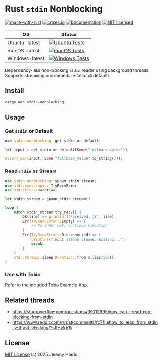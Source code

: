 # Rust `stdin` Nonblocking

[![made-with-rust][rust-logo]][rust-src-page]
[![crates.io][crates-badge]][crates-page]
[![Documentation][docs-badge]][docs-page]
[![MIT licensed][license-badge]][license-page]


| OS            | Status                                                                               |
|---------------|--------------------------------------------------------------------------------------|
| Ubuntu-latest | [![Ubuntu Tests][ubuntu-latest-badge]][ubuntu-latest-workflow]                       |
| macOS-latest  | [![macOS Tests][macos-latest-badge]][macos-latest-workflow]                          |
| Windows-latest| [![Windows Tests][windows-latest-badge]][windows-latest-workflow]                    |

Dependency-less non-blocking `stdin` reader using background threads. Supports streaming and immediate fallback defaults.

## Install

```sh
cargo add stdin-nonblocking
```

## Usage

### Get `stdin` or Default

```rust
use stdin_nonblocking::get_stdin_or_default;

let input = get_stdin_or_default(Some("fallback_value"));

assert_eq!(input, Some("fallback_value".to_string()));
```

### Read `stdin` as Stream

```rust
use stdin_nonblocking::spawn_stdin_stream;
use std::sync::mpsc::TryRecvError;
use std::time::Duration;

let stdin_stream = spawn_stdin_stream();

loop {
    match stdin_stream.try_recv() {
        Ok(line) => println!("Received: {}", line),
        Err(TryRecvError::Empty) => {
            // No input yet; continue execution
        }
        Err(TryRecvError::Disconnected) => {
            println!("Input stream closed. Exiting...");
            break;
        }
    }
    std::thread::sleep(Duration::from_millis(500));
}
```

### Use with Tokio

Refer to the included [Tokio Example App](./tokio-example-app/).

## Related threads
  - https://stackoverflow.com/questions/30012995/how-can-i-read-non-blocking-from-stdin
  - https://www.reddit.com/r/rust/comments/fc71ju/how_to_read_from_stdin_without_blocking/?rdt=55515


## License

[MIT License](LICENSE) (c) 2025 Jeremy Harris.


[rust-src-page]: https://www.rust-lang.org/
[rust-logo]: https://img.shields.io/badge/Made%20with-Rust-black?&logo=Rust

[crates-page]: https://crates.io/crates/stdin-nonblocking
[crates-badge]: https://img.shields.io/crates/v/stdin-nonblocking.svg

[docs-page]: https://docs.rs/stdin-nonblocking
[docs-badge]: https://docs.rs/stdin-nonblocking/badge.svg

[license-page]: ./LICENSE
[license-badge]: https://img.shields.io/badge/license-MIT-blue.svg

[ubuntu-latest-badge]: https://github.com/jzombie/rust-stdin-nonblocking/actions/workflows/rust-tests.yml/badge.svg?branch=main&job=Run%20Rust%20Tests%20(OS%20=%20ubuntu-latest)
[ubuntu-latest-workflow]: https://github.com/jzombie/rust-stdin-nonblocking/actions/workflows/rust-tests.yml?query=branch%3Amain

[macos-latest-badge]: https://github.com/jzombie/rust-stdin-nonblocking/actions/workflows/rust-tests.yml/badge.svg?branch=main&job=Run%20Rust%20Tests%20(OS%20=%20macos-latest)
[macos-latest-workflow]: https://github.com/jzombie/rust-stdin-nonblocking/actions/workflows/rust-tests.yml?query=branch%3Amain

[windows-latest-badge]: https://github.com/jzombie/rust-stdin-nonblocking/actions/workflows/rust-tests.yml/badge.svg?branch=main&job=Run%20Rust%20Tests%20(OS%20=%20windows-latest)
[windows-latest-workflow]: https://github.com/jzombie/rust-stdin-nonblocking/actions/workflows/rust-tests.yml?query=branch%3Amain